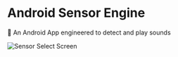 # **Android Sensor Engine**
📱 An Android App engineered to detect and play sounds

![Sensor Select Screen](https://github.com/Cfoulcard/Sound-Tech-Sensors/blob/master/mockups/featured_image.png)
